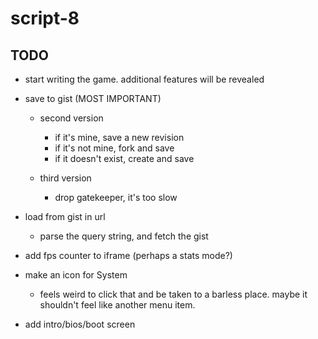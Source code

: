 # script-8

## TODO
- start writing the game. additional features will be revealed

- save to gist (MOST IMPORTANT)
  - second version
    - if it's mine, save a new revision
    - if it's not mine, fork and save
    - if it doesn't exist, create and save

  - third version
    - drop gatekeeper, it's too slow


- load from gist in url
  - parse the query string, and fetch the gist

- add fps counter to iframe (perhaps a stats mode?)
- make an icon for System
  - feels weird to click that and be taken to a barless place. maybe it shouldn't feel like another menu item.
- add intro/bios/boot screen